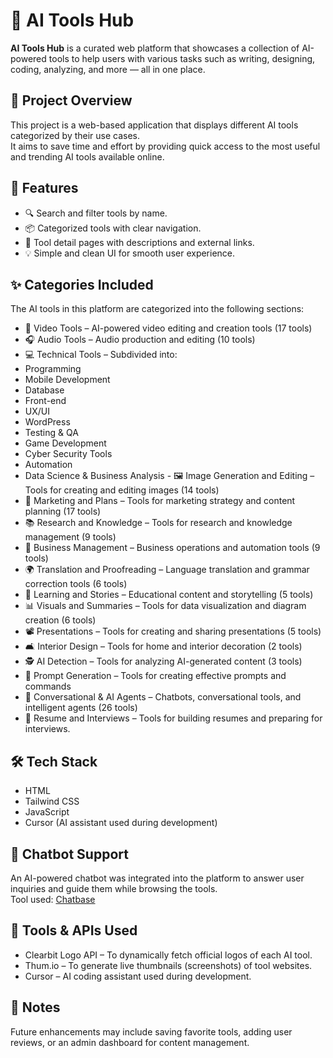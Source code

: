 # 🧠 AI Tools Hub

**AI Tools Hub** is a curated web platform that showcases a collection of AI-powered tools to help users with various tasks such as writing, designing, coding, analyzing, and more — all in one place.

## 🚀 Project Overview

This project is a web-based application that displays different AI tools categorized by their use cases.  
It aims to save time and effort by providing quick access to the most useful and trending AI tools available online.

## 🎯 Features

- 🔍 Search and filter tools by name.  
- 📦 Categorized tools with clear navigation.  
- 📝 Tool detail pages with descriptions and external links.  
- 💡 Simple and clean UI for smooth user experience.

## ✨ Categories Included

The AI tools in this platform are categorized into the following sections:

- 🎥 Video Tools – AI-powered video editing and creation tools (17 tools)  
- 🎧 Audio Tools – Audio production and editing (10 tools)  
- 💻 Technical Tools – Subdivided into:  
- Programming  
- Mobile Development  
- Database  
- Front-end  
- UX/UI  
- WordPress  
- Testing & QA  
- Game Development  
- Cyber Security Tools  
- Automation  
- Data Science & Business Analysis  - 🖼️ Image Generation and Editing – Tools for creating and editing images (14 tools)  
- 📢 Marketing and Plans – Tools for marketing strategy and content planning (17 tools)  
- 📚 Research and Knowledge – Tools for research and knowledge management (9 tools)  
- 🏢 Business Management – Business operations and automation tools (9 tools)  
- 🌍 Translation and Proofreading – Language translation and grammar correction tools (6 tools)  
- 📖 Learning and Stories – Educational content and storytelling (5 tools)  
- 📊 Visuals and Summaries – Tools for data visualization and diagram creation (6 tools)  
- 📽️ Presentations – Tools for creating and sharing presentations (5 tools)  
- 🛋️ Interior Design – Tools for home and interior decoration (2 tools)  
- 🕵️ AI Detection – Tools for analyzing AI-generated content (3 tools)  
- 💬 Prompt Generation – Tools for creating effective prompts and commands  
- 🤖 Conversational & AI Agents – Chatbots, conversational tools, and intelligent agents (26 tools)  
- 📄 Resume and Interviews – Tools for building resumes and preparing for interviews.

## 🛠️ Tech Stack

- HTML  
- Tailwind CSS  
- JavaScript  
- Cursor (AI assistant used during development)

## 🤖 Chatbot Support

An AI-powered chatbot was integrated into the platform to answer user inquiries and guide them while browsing the tools.  
Tool used: [Chatbase](https://www.chatbase.co/)

## 🔌 Tools & APIs Used

- Clearbit Logo API – To dynamically fetch official logos of each AI tool.  
- Thum.io – To generate live thumbnails (screenshots) of tool websites.  
- Cursor – AI coding assistant used during development.

## 📌 Notes

Future enhancements may include saving favorite tools, adding user reviews, or an admin dashboard for content management.

